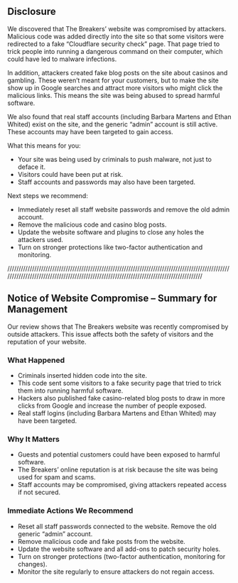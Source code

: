 
## Disclosure

We discovered that The Breakers’ website was compromised by attackers. Malicious code was added directly into the site so that some visitors were redirected to a fake “Cloudflare security check” page. That page tried to trick people into running a dangerous command on their computer, which could have led to malware infections.

In addition, attackers created fake blog posts on the site about casinos and gambling. These weren’t meant for your customers, but to make the site show up in Google searches and attract more visitors who might click the malicious links. This means the site was being abused to spread harmful software.

We also found that real staff accounts (including Barbara Martens and Ethan Whited) exist on the site, and the generic “admin” account is still active. These accounts may have been targeted to gain access.

What this means for you:

- Your site was being used by criminals to push malware, not just to deface it.
- Visitors could have been put at risk.
- Staff accounts and passwords may also have been targeted.

Next steps we recommend:

- Immediately reset all staff website passwords and remove the old admin account.
- Remove the malicious code and casino blog posts.
- Update the website software and plugins to close any holes the attackers used.
- Turn on stronger protections like two-factor authentication and monitoring.

//////////////////////////////////////////////////////////////////////////////////////////////////////////////////////////////////////////////////////////////////////////////////////////

## Notice of Website Compromise – Summary for Management


Our review shows that The Breakers website was recently compromised by outside attackers. This issue affects both the safety of visitors and the reputation of your website.

### What Happened

- Criminals inserted hidden code into the site.
- This code sent some visitors to a fake security page that tried to trick them into running harmful software.
- Hackers also published fake casino-related blog posts to draw in more clicks from Google and increase the number of people exposed.
- Real staff logins (including Barbara Martens and Ethan Whited) may have been targeted.

### Why It Matters
- Guests and potential customers could have been exposed to harmful software.
- The Breakers’ online reputation is at risk because the site was being used for spam and scams.
- Staff accounts may be compromised, giving attackers repeated access if not secured.

### Immediate Actions We Recommend
- Reset all staff passwords connected to the website. Remove the old generic “admin” account.
- Remove malicious code and fake posts from the website.
- Update the website software and all add-ons to patch security holes.
- Turn on stronger protections (two-factor authentication, monitoring for changes).
- Monitor the site regularly to ensure attackers do not regain access.
